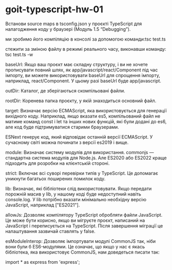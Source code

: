 # goit-typescript-hw-01
Встанови source maps в tsconfig.json у проєкті TypeScript для налагодження коду у браузері (Модуль 1.5 “Debugging”).


 ми зробимо його компіляцію в консолі за допомогою команди:tsc test.ts

 стежити за зміною файлу в режимі реального часу, виконавши команду:
tsc test.ts -w

baseUrl: Якщо ваш проєкт має складну структуру, і ви не хочете прописувати повний шлях, як app/javascript/react/Component під час імпорту, ви можете використовувати baseUrl для спрощення імпорту, наприклад, react/Component. У цьому разі baseUrl буде app/javascript.



outDir: Каталог, де зберігаються скомпільовані файли.



rootDir: Коренева папка проєкту, у якій знаходиться основний файл.



target: Визначає версію ECMAScript, яка використовується для генерації вихідного коду. Наприклад, якщо вказати es5, компільований файл не матиме команд const і let та інших нових функцій, які були додані до es6, але код буде підтримуватися старими браузерами.

ESNext генерує код, який відповідає останній версії ECMAScript.
У сучасному світі можна починати з версії es2019 і вище.


module: Визначає систему модулів для використання. commonjs — стандартна система модулів для Node.js. Але ES2020 або ES2022 краще підходить для розробки на клієнтській стороні.



strict: Включає всі суворі перевірки типів у TypeScript. Це допомагає уникнути багатьох поширених помилок коду.



lib: Визначає, які бібліотеки слід використовувати. Якщо передати порожній масив у lib, у нашому коді буде недоступний навіть console.log. У lib потрібно вказати мінімально необхідну версію JavaScript, наприклад ["ES2021"].



﻿allowJs: Дозволяє компілятору TypeScript обробляти файли JavaScript. Це може бути корисно, якщо ви мігруєте проєкт, написаний на JavaScript і переписується на TypeScript. Після завершення міграції це налаштування зазвичай ставлять у false.



esModuleInterop: Дозволяє імпортувати модулі CommonJS так, ніби вони були б ES6-модулями. Це означає, що якщо у нас є якась бібліотека, яка використовує CommonJS, нам доведеться писати так:



import * as express from 'express';
